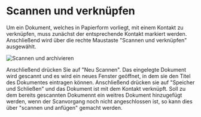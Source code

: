 # Scannen und verknüpfen

Um ein Dokument, welches in Papierform vorliegt, mit einem Kontakt zu verknüpfen, muss zunächst der entsprechende Kontakt markiert werden. Anschließend wird über die rechte Maustaste "Scannen und verknüpfen" ausgewählt. 

![Scannen und archivieren](~/images/scan_and_archive.png)

Anschließend drücken Sie auf "Neu Scannen". Das eingelegte Dokument wird gescannt und es wird ein neues Fenster geöffnet, in dem sie den Titel des Dokumentes eintragen können. Anschließend drücken sie auf "Speicher und Schließen" und das Dokument ist mit dem Kontakt verknüpft.
Soll zu dem bereits gescannten Dokumennt ein weitres Dokument hinzugefügt werden, wenn der Scanvorgang noch nicht angeschlossen ist, so kann dies über "scannen und anfügen" gemacht werden.